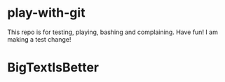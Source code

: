 # play-with-git
This repo is for testing, playing, bashing and complaining.  Have fun!
I am making a test change!
# BigTextIsBetter
